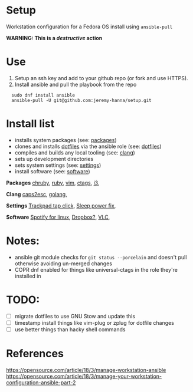# Setup
Workstation configuration for a Fedora OS install using `ansible-pull`

**WARNING: This is a _destructive_ action**

# Use

  1. Setup an ssh key and add to your github repo (or fork and use HTTPS).
  2. Install ansible and pull the playbook from the repo

```
  sudo dnf install ansible
  ansible-pull -U git@github.com:jeremy-hanna/setup.git
```

# Install list

  - installs system packages (see: [packages]())
  - clones and installs [dotfiles]() via the ansible role (see: [dotfiles]())
  - compiles and builds any local tooling (see: [clang]())
  - sets up development directories
  - sets system settings (see: [settings]())
  - install software (see: [software]())


**Packages**
[chruby](https://copr.fedorainfracloud.org/coprs/postmodern/chruby/),
[ruby](https://www.ruby-lang.org/en/documentation/installation/#yum),
[vim](),
[ctags](),
[i3](https://fedoramagazine.org/getting-started-i3-window-manager/),


**Clang**
[caps2esc](https://gitlab.com/interception/linux/plugins/caps2esc),
[golang](https://golang.org/doc/install#tarball),


**Settings**
[Trackpad tap click](),
[Sleep power fix](),


**Software**
[Spotify for linux](),
[Dropbox?](),
[VLC](),


# Notes:
- ansible git module checks for `git status --porcelain` and doesn't pull otherwise avoiding un-merged changes
- COPR dnf enabled for things like universal-ctags in the role they're installed in

# TODO:
- [ ] migrate dotfiles to use GNU Stow and update this
- [ ] timestamp install things like vim-plug or zplug for dotfile changes
- [ ] use better things than hacky shell commands

# References
https://opensource.com/article/18/3/manage-workstation-ansible
https://opensource.com/article/18/3/manage-your-workstation-configuration-ansible-part-2
